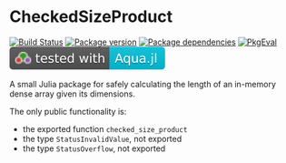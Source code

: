 # CheckedSizeProduct

[![Build Status](https://github.com/JuliaArrays/CheckedSizeProduct.jl/actions/workflows/CI.yml/badge.svg?branch=main)](https://github.com/JuliaArrays/CheckedSizeProduct.jl/actions/workflows/CI.yml?query=branch%3Amain)
[![Package version](https://juliahub.com/docs/General/CheckedSizeProduct/stable/version.svg)](https://juliahub.com/ui/Packages/General/CheckedSizeProduct)
[![Package dependencies](https://juliahub.com/docs/General/CheckedSizeProduct/stable/deps.svg)](https://juliahub.com/ui/Packages/General/CheckedSizeProduct?t=2)
[![PkgEval](https://JuliaCI.github.io/NanosoldierReports/pkgeval_badges/C/CheckedSizeProduct.svg)](https://JuliaCI.github.io/NanosoldierReports/pkgeval_badges/C/CheckedSizeProduct.html)
[![Aqua](https://raw.githubusercontent.com/JuliaTesting/Aqua.jl/master/badge.svg)](https://github.com/JuliaTesting/Aqua.jl)

A small Julia package for safely calculating the length of an in-memory dense array given its dimensions.

The only public functionality is:
* the exported function `checked_size_product`
* the type `StatusInvalidValue`, not exported
* the type `StatusOverflow`, not exported
